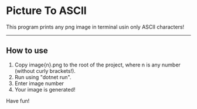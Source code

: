 # Picture To ASCII
This program prints any png image in terminal usin only ASCII characters!
___
## How to use
1. Copy image{n}.png to the root of the project, where n is any number (without curly brackets!).
2. Run using "dotnet run".
3. Enter image number
4. Your image is generated!

Have fun!

